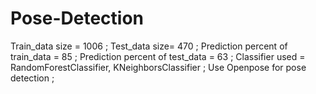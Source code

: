 # Pose-Detection
Train_data size = 1006 ;
Test_data size= 470 ;
Prediction percent of train_data = 85 ;
Prediction percent of test_data = 63 ;
Classifier used = RandomForestClassifier, KNeighborsClassifier ;
Use Openpose for pose detection ;


